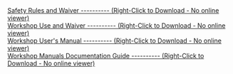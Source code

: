 <a href="https://github.com/JohnBinford/AppleWood-Pointe/blob/main/Documents/APAV100122ShopSafetyRules%26Waiver.pdf" download>
Safety Rules and Waiver ---------- (Right-Click to Download - No online viewer) </a>
</br>
<a href="https://github.com/JohnBinford/AppleWood-Pointe/blob/main/Documents/APAV100122WorkshopUseApp%26Waiver.pdf" download>
Workshop Use and Waiver ---------- (Right-Click to Download - No online viewer) </a>
</br>
<a href="https://github.com/JohnBinford/AppleWood-Pointe/blob/main/Documents/APAV100122WorkshopUsersManDft.pdf" download>
Workshop User's Manual ---------- (Right-Click to Download - No online viewer)</a>
</br>
<a href="https://github.com/JohnBinford/AppleWood-Pointe/blob/main/Documents/APAV100122WorkshopUsersManDocGuide.pdf" download>
Workshop Manuals Documentation Guide ---------- (Right-Click to Download - No online viewer)</a>
